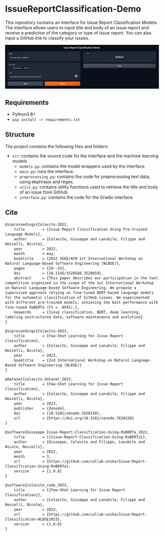 # IssueReportClassification-Demo
This repository contains an interface for Issue Report Classification Models.
The interface allows users to input title and body of an issue report and receive a prediction of the category or type of issue report.
You can also input a GitHub link to classify your issues.

![img](img/interface.png)

## Requirements
- Python3.8+
- ``` pip install -r requirements.txt ```

## Structure
The project contains the following files and folders:

- `src`: contains the source code for the interface and the machine learning models
	* `models.py`: contains the model wrappers used by the interface.
	* `main.py`: runs the interface.
	* `preprocessing.py`: contains the code for preprocessing text data, using ekphrasis and regex.
	* `utils.py`: contains utility functions used to retrieve the title and body of an issue from GitHub.
	* `interface.py`: contains the code for the Gradio interface.


## Cite
```
@inproceedings{Colavito-2022,
	title        = {Issue Report Classification Using Pre-trained Language Models},
	author       = {Colavito, Giuseppe and Lanubile, Filippo and Novielli, Nicole},
	year         = 2022,
	month        = may,
	booktitle    = {2022 IEEE/ACM 1st International Workshop on Natural Language-Based Software Engineering (NLBSE)},
	pages        = {29--32},
	doi          = {10.1145/3528588.3528659},
	abstract     = {This paper describes our participation in the tool competition organized in the scope of the 1st International Workshop on Natural Language-based Software Engineering. We propose a supervised approach relying on fine-tuned BERT-based language models for the automatic classification of GitHub issues. We experimented with different pre-trained models, achieving the best performance with fine-tuned RoBERTa (F1 = .8591).},
	keywords     = {Issue classification, BERT, deep learning, labeling unstructured data, software maintenance and evolution}
}
```

```
@inproceedings{Colavito-2023,
	title        = {Few-Shot Learning for Issue Report Classification},
	author       = {Colavito, Giuseppe and Lanubile, Filippo and Novielli, Nicole},
	year         = 2023,
	booktitle    = {2nd International Workshop on Natural Language-Based Software Engineering (NLBSE)}
}

```

```
@dataset{colavito_dataset_2023,
	title        = {Few-Shot Learning for Issue Report Classification},
	author       = {Colavito, Giuseppe and Lanubile, Filippo and Novielli, Nicole},
	year         = 2023,
	publisher    = {Zenodo},
	doi          = {10.5281/zenodo.7628150},
	url          = {https://doi.org/10.5281/zenodo.7628150}
}
```
```
@software{Giuseppe_Issue-Report-Classification-Using-RoBERTa_2022,
	title        = {{Issue-Report-Classification-Using-RoBERTa}},
	author       = {Giuseppe, Colavito and Filippo, Lanubile and Nicole, Novielli},
	year         = 2022,
	month        = 3,
	url          = {https://github.com/collab-uniba/Issue-Report-Classification-Using-RoBERTa},
	version      = {1.0.0}
}
```
```
@software{colavito_code_2023,
	title        = {{Few-Shot Learning for Issue Report Classification}},
	author       = {Colavito, Giuseppe and Lanubile, Filippo and Novielli, Nicole},
	year         = 2023,
	url          = {https://github.com/collab-uniba/Issue-Report-Classification-NLBSE2023},
	version      = {1.0.0}
}
```

